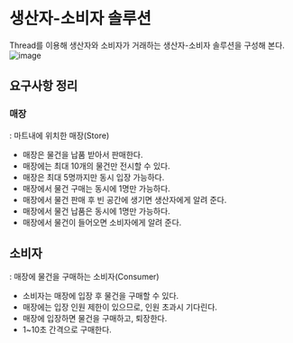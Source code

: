 # 생산자-소비자 솔루션 
Thread를 이용해 생산자와 소비자가 거래하는 생산자-소비자 솔루션을 구성해 본다.
![image](https://github.com/zaysverse/nhn/assets/90399537/72fc8546-f724-4df3-a344-51b42030fea9)

## 요구사항 정리
### 매장
: 마트내에 위치한 매장(Store)
- 매장은 물건을 납품 받아서 판매한다.
- 매장에는 최대 10개의 물건만 전시할 수 있다.
- 매장은 최대 5명까지만 동시 입장 가능하다.
- 매장에서 물건 구매는 동시에 1명만 가능하다.
- 매장에서 물건 판매 후 빈 공간에 생기면 생산자에게 알려 준다.
- 매장에서 물건 납품은 동시에 1명만 가능하다.
- 매장에서 물건이 들어오면 소비자에게 알려 준다.

## 소비자
: 매장에 물건을 구매하는 소비자(Consumer)
- 소비자는 매장에 입장 후 물건을 구매할 수 있다.
- 매장에는 입장 인원 제한이 있으므로, 인원 초과시 기다린다.
- 매장에 입장하면 물건을 구매하고, 퇴장한다.
- 1~10초 간격으로 구매한다.
